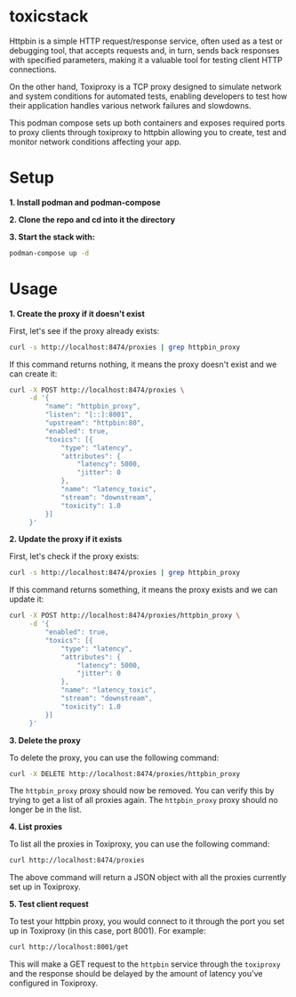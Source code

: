 # toxicstack

Httpbin is a simple HTTP request/response service, often used as a test or debugging tool, that accepts requests and, in turn, sends back responses with specified parameters, making it a valuable tool for testing client HTTP connections. 

On the other hand, Toxiproxy is a TCP proxy designed to simulate network and system conditions for automated tests, enabling developers to test how their application handles various network failures and slowdowns.

This podman compose sets up both containers and exposes required ports to proxy clients through toxiproxy to httpbin allowing you to create, test and monitor network conditions affecting your app.

# Setup

**1. Install podman and podman-compose**

**2. Clone the repo and cd into it the directory**

**3. Start the stack with:**
```bash
podman-compose up -d
```

# Usage

**1. Create the proxy if it doesn't exist**

First, let's see if the proxy already exists:

```bash
curl -s http://localhost:8474/proxies | grep httpbin_proxy
```

If this command returns nothing, it means the proxy doesn't exist and we can create it:

```bash
curl -X POST http://localhost:8474/proxies \
     -d '{
         "name": "httpbin_proxy",
         "listen": "[::]:8001",
         "upstream": "httpbin:80",
         "enabled": true,
         "toxics": [{
             "type": "latency",
             "attributes": {
                 "latency": 5000,
                 "jitter": 0
             },
             "name": "latency_toxic",
             "stream": "downstream",
             "toxicity": 1.0
         }]
     }'
```

**2. Update the proxy if it exists**

First, let's check if the proxy exists:

```bash
curl -s http://localhost:8474/proxies | grep httpbin_proxy
```

If this command returns something, it means the proxy exists and we can update it:

```bash
curl -X POST http://localhost:8474/proxies/httpbin_proxy \
     -d '{
         "enabled": true,
         "toxics": [{
             "type": "latency",
             "attributes": {
                 "latency": 5000,
                 "jitter": 0
             },
             "name": "latency_toxic",
             "stream": "downstream",
             "toxicity": 1.0
         }]
     }'
```

**3. Delete the proxy**

To delete the proxy, you can use the following command:

```bash
curl -X DELETE http://localhost:8474/proxies/httpbin_proxy
```

The `httpbin_proxy` proxy should now be removed. You can verify this by trying to get a list of all proxies again. The `httpbin_proxy` proxy should no longer be in the list.


**4. List proxies**

To list all the proxies in Toxiproxy, you can use the following command:

```bash
curl http://localhost:8474/proxies
```

The above command will return a JSON object with all the proxies currently set up in Toxiproxy.

**5. Test client request**

To test your httpbin proxy, you would connect to it through the port you set up in Toxiproxy (in this case, port 8001). For example:

```bash
curl http://localhost:8001/get
```

This will make a GET request to the `httpbin` service through the `toxiproxy` and the response should be delayed by the amount of latency you've configured in Toxiproxy.
